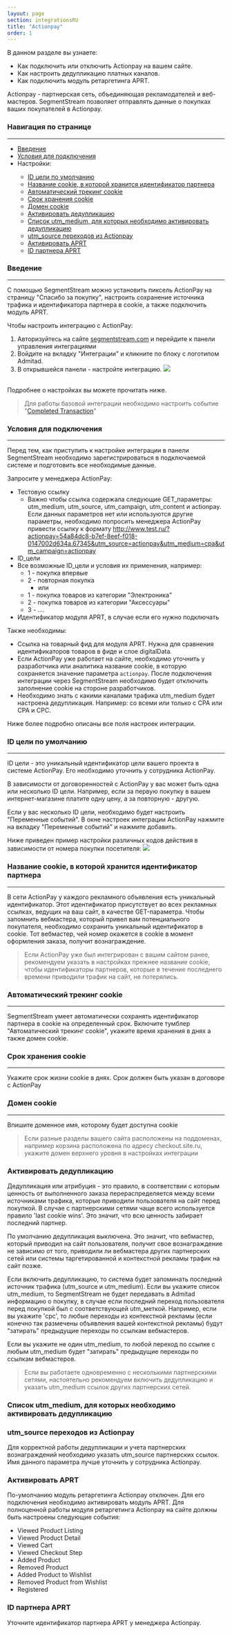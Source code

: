 ```yaml
---
layout: page
section: integrationsRU
title: "Actionpay"
order: 1
---
```


В данном разделе вы узнаете:
* Как подключить или отключить Actionpay на вашем сайте.
* Как настроить дедупликацию платных каналов.
* Как подключить модуль ретаргетинга APRT.

Actionpay - партнерская сеть, объединяющая рекламодателей и веб-мастеров. SegmentStream позволяет отправлять данные о покупках ваших покупателей в Actionpay.

### Навигация по странице
------
<ul class="page-navigation">
  <li><a href="#0">Введение</a></li>
  <li><a href="#0_1">Условия для подключения</a></li>
  <li>Настройки:</li>
  <ul>
    <li><a href="#1">ID цели по умолчанию</a></li>
    <li><a href="#2">Название cookie, в которой хранится идентификатор партнера</a></li>
    <li><a href="#3">Автоматический трекинг cookie</a></li>
    <li><a href="#4">Срок хранения cookie</a></li>
    <li><a href="#5">Домен cookie</a></li>
    <li><a href="#6">Активировать дедупликацию</a></li>
    <li><a href="#7">Список utm_medium, для которых необходимо активировать дедупликацию</a></li>
    <li><a href="#8">utm_source переходов из Actionpay</a></li>
    <li><a href="#9">Активировать APRT</a></li>
    <li><a href="#10">ID партнера APRT</a></li>
  </ul>
</ul>


### <a name="0"></a>Введение
------
С помощью SegmentStream можно установить пиксель ActionPay на страницу "Спасибо за покупку", настроить сохранение источника трафика и идентификатора партнера в cookie, а также подключить модуль APRT.

Чтобы настроить интеграцию с ActionPay:
1. Авторизуйтесь на сайте [segmentstream.com](https://admin.segmentstream.com/) и перейдите к панели управления интеграциями
2. Войдите на вкладку "Интеграции" и кликните по блоку с логотипом Admitad.
3. В открывшейся панели - настройте интеграцию.
![](/img/integrations.actionpay.1.png)
<br />
Подробнее о настройках вы можете прочитать ниже.

> Для работы базовой интеграции необходимо настроить событие "[Completed Transaction](/events/completed-transaction)"

### <a name="0_1"></a>Условия для подключения
------
Перед тем, как приступить к настройке интеграции в панели SegmentStream необходимо зарегистрироваться в подключаемой системе и подготовить все необходимые данные.

Запросите у менеджера ActionPay:
 - Тестовую ссылку
    - Важно чтобы ссылка содержала следующие GET_параметры: utm_medium, utm_source, utm_campaign, utm_content и actionpay. Если данных параметров нет или используются другие параметры, необходимо попросить менеджера ActionPay привести ссылку к формату http://www.test.ru/?actionpay=54a84dc8-b7ef-8eef-f018-0147002d634a.67345&utm_source=actionpay&utm_medium=cpa&utm_campaign=actionpay
 - ID_цели
 - Все возможные ID_цели и условия их применения, например:
    - 1 - покупка впервые
    - 2 - повторная покупка
      - или
    - 1 - покупка товаров из категории "Электроника"
    - 2 - покупка товаров из категории "Аксессуары"
    - 3 - ....
 - Идентификатор модуля APRT, в случае если его нужно подключать

 Также необходимы:
 - Ссылка на товарный фид для модуля APRT. Нужна для сравнения идентификаторов товаров в фиде и слое digitalData.
 - Если ActionPay уже работает на сайте, необходимо уточнить у разработчика или аналитика название cookie, в которую сохраняется значение параметра `actionpay`. После подключения интеграции через SegmentStream необходимо будет отключить заполнение cookie на стороне разработчиков.
 - Необходимо знать с какими каналами трафика utm_medium будет настроена дедупликация. Например: со всеми или только с CPA или CPA и CPC.

 Ниже более подробно описаны все поля настроек интеграции.

### <a name="1"></a>ID цели по умолчанию
------
ID цели - это уникальный идентификатор цели вашего проекта в системе ActionPay. Его необходимо уточнить у сотрудника ActionPay.

В зависимости от договоренностей с ActionPay у вас может быть одна или несколько ID цели. Например, если за первую покупку в вашем интернет-магазине платите одну цену, а за повторную - другую.

Если у вас несколько ID цели, необходимо будет настроить "Переменные событий".
В окне настроек интеграции ActionPay нажмите на вкладку "Переменные событий" и нажмите добавить.

Ниже приведен пример настройки различных кодов действия в зависимости от номера покупки посетителя:
![](/img/integrations.actionpay.2.png)


### <a name="2"></a>Название cookie, в которой хранится идентификатор партнера
------
В сети ActionPay у каждого рекламного объявления есть уникальный идентификатор. Этот идентификатор присутствует во всех рекламных ссылках, ведущих на ваш сайт, в качестве GET-параметра. Чтобы запомнить вебмастера, который привел вам потенциального покупателя, необходимо сохранить уникальный идентификатор в cookie. Тот вебмастер, чей номер окажется в cookie в момент оформления заказа, получит вознаграждение.

> Если ActionPay уже был интегрирован с вашим сайтом ранее, рекомендуем указать в настройках прежнее название cookie, чтобы идентификаторы партнеров, которые в течение последнего времени приводили трафик на сайт, не потерялись.

### <a name="3"></a>Автоматический трекинг cookie
------
SegmentStream умеет автоматически сохранять идентификатор партнера в cookie на определенный срок.
Включите тумблер "Автоматический трекинг cookie", укажите время хранения в днях а также домен cookie.

### <a name="4"></a>Срок хранения cookie
------
Укажите срок жизни cookie в днях. Срок должен быть указан в договоре c ActionPay


### <a name="5"></a>Домен cookie
------
Впишите доменное имя, которому будет доступна cookie

> Если разные разделы вашего сайта расположены на поддоменах, например корзина расположена по адресу checkout.site.ru, укажите домен верхнего уровня в настройках интеграции

### <a name="6"></a>Активировать дедупликацию
Дедупликация или атрибуция - это правило, в соответствии с которым ценность от выполненного заказа перераспределяется между всеми источниками трафика, которые приводили пользователя на сайт перед покупкой. В случае с партнерскими сетями чаще всего используется правило 'last cookie wins'. Это значит, что всю ценность забирает последний партнер.

По умолчанию дедупликация выключена. Это значит, что вебмастер, который приводил на сайт пользователя, получит свое вознаграждение не зависимо от того, приводили ли вебмастера других партнерских сетей или системы таргетированной и контекстной рекламы трафик на сайт позже.

Если включить дедупликацию, то система будет запоминать последний источник трафика (utm_source и utm_medium).
Если вы укажите список utm_medium, то SegmentStream не будет передавать в Admitad информацию о покупку, в случае если последний переход пользователя перед покупкой был с соответствующей utm_меткой. Например, если вы укажите 'cpc', то любые переходы из контекстной рекламы (если конечно так размечены объявления вашей контекстной рекламы) будут "затирать" предыдущие переходы по ссылкам вебмастеров.

Если вы укажите не один utm_medium, то любой переход по ссылке с любым utm_medium будет "затирать" предыдущие переходы по ссылкам вебмастеров.

> Если вы работаете одновременно с несколькими партнерскими сетями, настоятельно рекомендуем включить дедупликацию и указать utm_medium ссылок других партнерских сетей.

### <a name="7"></a>Список utm_medium, для которых необходимо активировать дедупликацию

### <a name="8"></a>utm_source переходов из Actionpay
Для корректной работы дедупликации и учета партнерских вознаграждений необходимо указать utm_source партнерских ссылок. Имя данного параметра лучше уточнить у сотрудника Actionpay.

### <a name="9"></a>Активировать APRT
По-умолчанию модуль ретаргетинга Actionpay отключен. Для его подключения необходимо активировать модуль APRT.
Для полноценной работы модуля ретаргетинга Actionpay на сайте должны быть настроены следующие события:
- Viewed Product Listing
- Viewed Product Detail
- Viewed Cart
- Viewed Checkout Step
- Added Product
- Removed Product
- Added Product to Wishlist
- Removed Product from Wishlist
- Registered

### <a name="10"></a>ID партнера APRT
Уточните идентификатор партнера APRT у менеджера Actionpay.
